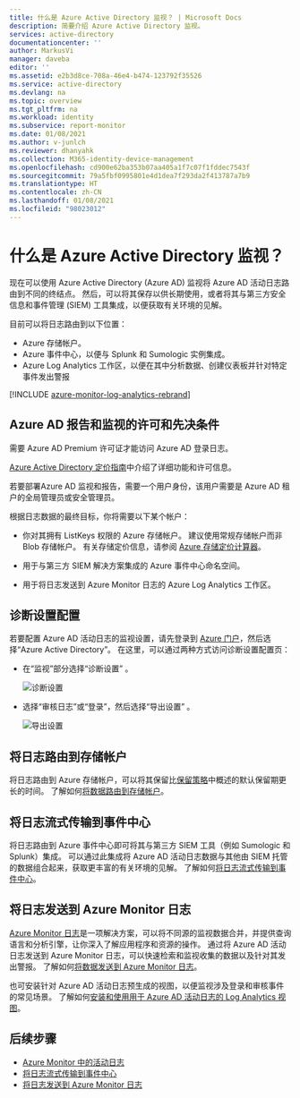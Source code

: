 ```yaml
---
title: 什么是 Azure Active Directory 监视？ | Microsoft Docs
description: 简要介绍 Azure Active Directory 监视。
services: active-directory
documentationcenter: ''
author: MarkusVi
manager: daveba
editor: ''
ms.assetid: e2b3d8ce-708a-46e4-b474-123792f35526
ms.service: active-directory
ms.devlang: na
ms.topic: overview
ms.tgt_pltfrm: na
ms.workload: identity
ms.subservice: report-monitor
ms.date: 01/08/2021
ms.author: v-junlch
ms.reviewer: dhanyahk
ms.collection: M365-identity-device-management
ms.openlocfilehash: cd900e62ba353b07aa405a1f7c07f1fddec7543f
ms.sourcegitcommit: 79a5fbf0995801e4d1dea7f293da2f413787a7b9
ms.translationtype: HT
ms.contentlocale: zh-CN
ms.lasthandoff: 01/08/2021
ms.locfileid: "98023012"
---
```

# <a name="what-is-azure-active-directory-monitoring"></a>什么是 Azure Active Directory 监视？

现在可以使用 Azure Active Directory (Azure AD) 监视将 Azure AD 活动日志路由到不同的终结点。 然后，可以将其保存以供长期使用，或者将其与第三方安全信息和事件管理 (SIEM) 工具集成，以便获取有关环境的见解。

目前可以将日志路由到以下位置：

- Azure 存储帐户。
- Azure 事件中心，以便与 Splunk 和 Sumologic 实例集成。
- Azure Log Analytics 工作区，以便在其中分析数据、创建仪表板并针对特定事件发出警报

[!INCLUDE [azure-monitor-log-analytics-rebrand](../../../includes/azure-monitor-log-analytics-rebrand.md)]

## <a name="licensing-and-prerequisites-for-azure-ad-reporting-and-monitoring"></a>Azure AD 报告和监视的许可和先决条件

需要 Azure AD Premium 许可证才能访问 Azure AD 登录日志。

[Azure Active Directory 定价指南](https://www.azure.cn/pricing/details/active-directory/)中介绍了详细功能和许可信息。

若要部署Azure AD 监视和报告，需要一个用户身份，该用户需要是 Azure AD 租户的全局管理员或安全管理员。

根据日志数据的最终目标，你将需要以下某个帐户：

* 你对其拥有 ListKeys 权限的 Azure 存储帐户。 建议使用常规存储帐户而非 Blob 存储帐户。 有关存储定价信息，请参阅 [Azure 存储定价计算器](https://www.azure.cn/pricing/calculator/?service=storage)。

* 用于与第三方 SIEM 解决方案集成的 Azure 事件中心命名空间。

* 用于将日志发送到 Azure Monitor 日志的 Azure Log Analytics 工作区。

## <a name="diagnostic-settings-configuration"></a>诊断设置配置

若要配置 Azure AD 活动日志的监视设置，请先登录到 [Azure 门户](https://portal.azure.cn)，然后选择“Azure Active Directory”。 在这里，可以通过两种方式访问诊断设置配置页：

* 在“监视”部分选择“诊断设置” 。

    ![诊断设置](./media/overview-monitoring/diagnostic-settings.png)
    
* 选择“审核日志”或“登录”，然后选择“导出设置”  。 

    ![导出设置](./media/overview-monitoring/export-settings.png)


## <a name="route-logs-to-storage-account"></a>将日志路由到存储帐户

将日志路由到 Azure 存储帐户，可以将其保留比[保留策略](reference-reports-data-retention.md)中概述的默认保留期更长的时间。 了解如何[将数据路由到存储帐户](quickstart-azure-monitor-route-logs-to-storage-account.md)。

## <a name="stream-logs-to-event-hub"></a>将日志流式传输到事件中心

将日志路由到 Azure 事件中心即可将其与第三方 SIEM 工具（例如 Sumologic 和 Splunk）集成。 可以通过此集成将 Azure AD 活动日志数据与其他由 SIEM 托管的数据组合起来，获取更丰富的有关环境的见解。 了解如何[将日志流式传输到事件中心](tutorial-azure-monitor-stream-logs-to-event-hub.md)。

## <a name="send-logs-to-azure-monitor-logs"></a>将日志发送到 Azure Monitor 日志

[Azure Monitor 日志](../../azure-monitor/log-query/log-query-overview.md)是一项解决方案，可以将不同源的监视数据合并，并提供查询语言和分析引擎，让你深入了解应用程序和资源的操作。 通过将 Azure AD 活动日志发送到 Azure Monitor 日志，可以快速检索和监视收集的数据以及针对其发出警报。 了解如何[将数据发送到 Azure Monitor 日志](howto-integrate-activity-logs-with-log-analytics.md)。

也可安装针对 Azure AD 活动日志预生成的视图，以便监视涉及登录和审核事件的常见场景。 了解如何[安装和使用用于 Azure AD 活动日志的 Log Analytics 视图](howto-install-use-log-analytics-views.md)。

## <a name="next-steps"></a>后续步骤

* [Azure Monitor 中的活动日志](concept-activity-logs-azure-monitor.md)
* [将日志流式传输到事件中心](tutorial-azure-monitor-stream-logs-to-event-hub.md)
* [将日志发送到 Azure Monitor 日志](howto-integrate-activity-logs-with-log-analytics.md)

